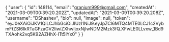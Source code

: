 {
    "user": {
        "id": 148114,
        "email": "granium999@gmail.com",
        "createdAt": "2021-03-09T00:39:20.202Z",
        "updatedAt": "2021-03-09T00:39:20.208Z",
        "username": "DShashev",
        "bio": null,
        "image": null,
        "token": "eyJ0eXAiOiJKV1QiLCJhbGciOiJIUzI1NiJ9.eyJpZCI6MTQ4MTE0LCJ1c2VybmFtZSI6IkRTaGFzaGV2IiwiZXhwIjoxNjIwNDM2Mzk3fQ.XFwLE0LLvxw_1Bd9TXAohk2vq5K92AZHhX-ITt5lYx0"
    }
}
